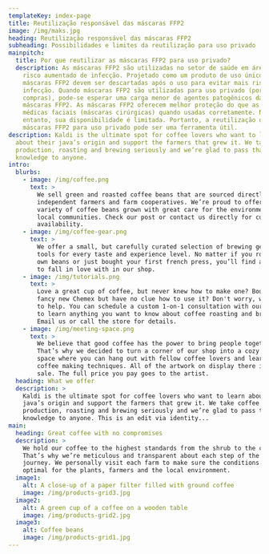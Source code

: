 ```yaml
---
templateKey: index-page
title: Reutilização responsável das máscaras FFP2
image: /img/maks.jpg
heading: Reutilização responsável das máscaras FFP2
subheading: Possibilidades e limites da reutilização para uso privado
mainpitch:
  title: Por que reutilizar as máscaras FFP2 para uso privado?
  description: As máscaras FFP2 são utilizadas no setor de saúde em áreas com
    risco aumentado de infecção. Projetado como um produto de uso único, as
    máscaras FFP2 devem ser descartadas após o uso para evitar mais riscos de
    infecção. Quando máscaras FFP2 são utilizadas para uso privado (por exemplo,
    compras), pode-se esperar uma carga menor de agentes patogênicos das
    máscaras FFP2. As máscaras FFP2 oferecem melhor proteção do que as máscaras
    médicas faciais (máscaras cirúrgicas) quando usadas corretamente. No
    entanto, sua disponibilidade é limitada. Portanto, a reutilização das
    máscaras FFP2 para uso privado pode ser uma ferramenta útil.
description: Kaldi is the ultimate spot for coffee lovers who want to learn
  about their java’s origin and support the farmers that grew it. We take coffee
  production, roasting and brewing seriously and we’re glad to pass that
  knowledge to anyone.
intro:
  blurbs:
    - image: /img/coffee.png
      text: >
        We sell green and roasted coffee beans that are sourced directly from
        independent farmers and farm cooperatives. We’re proud to offer a
        variety of coffee beans grown with great care for the environment and
        local communities. Check our post or contact us directly for current
        availability.
    - image: /img/coffee-gear.png
      text: >
        We offer a small, but carefully curated selection of brewing gear and
        tools for every taste and experience level. No matter if you roast your
        own beans or just bought your first french press, you’ll find a gadget
        to fall in love with in our shop.
    - image: /img/tutorials.png
      text: >
        Love a great cup of coffee, but never knew how to make one? Bought a
        fancy new Chemex but have no clue how to use it? Don't worry, we’re here
        to help. You can schedule a custom 1-on-1 consultation with our baristas
        to learn anything you want to know about coffee roasting and brewing.
        Email us or call the store for details.
    - image: /img/meeting-space.png
      text: >
        We believe that good coffee has the power to bring people together.
        That’s why we decided to turn a corner of our shop into a cozy meeting
        space where you can hang out with fellow coffee lovers and learn about
        coffee making techniques. All of the artwork on display there is for
        sale. The full price you pay goes to the artist.
  heading: What we offer
  description: >
    Kaldi is the ultimate spot for coffee lovers who want to learn about their
    java’s origin and support the farmers that grew it. We take coffee
    production, roasting and brewing seriously and we’re glad to pass that
    knowledge to anyone. This is an edit via identity...
main:
  heading: Great coffee with no compromises
  description: >
    We hold our coffee to the highest standards from the shrub to the cup.
    That’s why we’re meticulous and transparent about each step of the coffee’s
    journey. We personally visit each farm to make sure the conditions are
    optimal for the plants, farmers and the local environment.
  image1:
    alt: A close-up of a paper filter filled with ground coffee
    image: /img/products-grid3.jpg
  image2:
    alt: A green cup of a coffee on a wooden table
    image: /img/products-grid2.jpg
  image3:
    alt: Coffee beans
    image: /img/products-grid1.jpg
---
```

